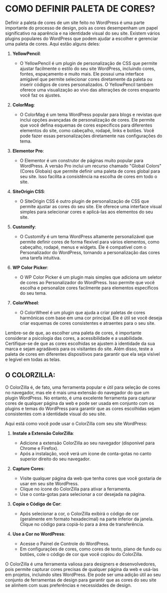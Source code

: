 # COMO DEFINIR PALETA DE CORES?
Definir a paleta de cores de um site feito no WordPress é uma parte importante do processo de design, pois as cores desempenham um papel significativo na aparência e na identidade visual do seu site. Existem vários plugins populares do WordPress que podem ajudar a escolher e gerenciar uma paleta de cores. Aqui estão alguns deles:

1. **YellowPencil**:
   - O YellowPencil é um plugin de personalização de CSS que permite ajustar facilmente o estilo do seu site WordPress, incluindo cores, fontes, espaçamento e muito mais. Ele possui uma interface amigável que permite selecionar cores diretamente da paleta ou inserir códigos de cores personalizados. O YellowPencil também oferece uma visualização ao vivo das alterações de cores enquanto você faz os ajustes.

2. **ColorMag**:
   - O ColorMag é um tema WordPress popular para blogs e revistas que inclui opções avançadas de personalização de cores. Ele permite que você defina esquemas de cores específicos para diferentes elementos do site, como cabeçalho, rodapé, links e botões. Você pode fazer essas personalizações diretamente nas configurações do tema.

3. **Elementor Pro**:
   - O Elementor é um construtor de páginas muito popular para WordPress. A versão Pro inclui um recurso chamado "Global Colors" (Cores Globais) que permite definir uma paleta de cores global para seu site. Isso facilita a consistência na escolha de cores em todo o site.

4. **SiteOrigin CSS**:
   - O SiteOrigin CSS é outro plugin de personalização de CSS que permite ajustar as cores do seu site. Ele oferece uma interface visual simples para selecionar cores e aplicá-las aos elementos do seu site.

5. **Customify**:
   - O Customify é um tema WordPress altamente personalizável que permite definir cores de forma flexível para vários elementos, como cabeçalho, rodapé, menus e widgets. Ele é compatível com o Personalizador do WordPress, tornando a personalização das cores uma tarefa intuitiva.

6. **WP Color Picker**:
   - O WP Color Picker é um plugin mais simples que adiciona um seletor de cores ao Personalizador do WordPress. Isso permite que você escolha e personalize cores facilmente para elementos específicos do seu tema.

7. **ColorWheel**:
   - O ColorWheel é um plugin que ajuda a criar paletas de cores harmônicas com base em uma cor principal. Ele é útil se você deseja criar esquemas de cores consistentes e atraentes para o seu site.

Lembre-se de que, ao escolher uma paleta de cores, é importante considerar a psicologia das cores, a acessibilidade e a usabilidade. Certifique-se de que as cores escolhidas se ajustem à identidade da sua marca e sejam agradáveis para os visitantes do site. Além disso, teste a paleta de cores em diferentes dispositivos para garantir que ela seja visível e legível em todas as telas.

## O COLORZILLA:
O ColorZilla é, de fato, uma ferramenta popular e útil para seleção de cores no navegador, mas ele é mais uma extensão do navegador do que um plugin WordPress. No entanto, é uma excelente ferramenta para capturar cores de qualquer página da web e pode ser usada em conjunto com os plugins e temas do WordPress para garantir que as cores escolhidas sejam consistentes com a identidade visual do seu site.

Aqui está como você pode usar o ColorZilla com seu site WordPress:

1. **Instale a Extensão ColorZilla**:
   - Adicione a extensão ColorZilla ao seu navegador (disponível para Chrome e Firefox).
   - Após a instalação, você verá um ícone de conta-gotas no canto superior direito do seu navegador.

2. **Capture Cores**:
   - Visite qualquer página da web que tenha cores que você gostaria de usar em seu site WordPress.
   - Clique no ícone do ColorZilla para ativar a ferramenta.
   - Use o conta-gotas para selecionar a cor desejada na página.

3. **Copie o Código de Cor**:
   - Após selecionar a cor, o ColorZilla exibirá o código de cor (geralmente em formato hexadecimal) na parte inferior da janela. Clique no código para copiá-lo para a área de transferência.

4. **Use a Cor no WordPress**:
   - Acesse o Painel de Controle do WordPress.
   - Em configurações de cores, como cores de texto, plano de fundo ou botões, cole o código de cor que você copiou do ColorZilla.

O ColorZilla é uma ferramenta valiosa para designers e desenvolvedores, pois permite capturar cores precisas de qualquer página da web e usá-las em projetos, incluindo sites WordPress. Ele pode ser uma adição útil ao seu conjunto de ferramentas de design para garantir que as cores do seu site se alinhem com suas preferências e necessidades de design.